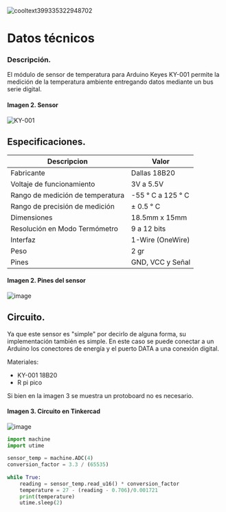 
![cooltext399335322948702](https://user-images.githubusercontent.com/84939760/144688840-36fd0fd0-7520-4ec9-832f-42d9a91aba05.png)

# Datos técnicos 
### Descripción.

El módulo de sensor de temperatura para Arduino Keyes KY-001 permite la medición de la temperatura ambiente entregando datos mediante un bus serie digital.

#### Imagen 2. Sensor
![KY-001](https://user-images.githubusercontent.com/84939760/144689319-44c2afce-084f-49cd-ad2e-e952edb6968b.png)

## Especificaciones.

| Descripcion | Valor |
| --- | --- |
| Fabricante| Dallas 18B20 |
| Voltaje de funcionamiento | 3V a 5.5V |
| Rango de medición de temperatura | -55 ° C a 125 ° C |
| Rango de precisión de medición | ± 0.5 ° C |
| Dimensiones | 18.5mm x 15mm |
| Resolución en Modo Termómetro | 9 a 12 bits |
| Interfaz | 1-Wire (OneWire) |
| Peso | 2 gr |
| Pines | GND, VCC y Señal |

#### Imagen 2. Pines del sensor
![image](https://user-images.githubusercontent.com/84939760/144693689-b554dc31-3c78-4b22-bbac-46e9f54e507b.png)

## Circuito.
Ya que este sensor es "simple" por decirlo de alguna forma, su implementación también es simple.
En este caso se puede conectar a un Arduino los conectores de energía y el puerto DATA a una conexión digital.

Materiales:
- KY-001 18B20
- R pi pico

Si bien en la imagen 3 se muestra un protoboard no es necesario.

#### Imagen 3. Circuito en Tinkercad
![image](https://user-images.githubusercontent.com/84939760/144695219-109fa0bd-8e0f-42b6-8593-4372684578ee.png)

```python
import machine
import utime
 
sensor_temp = machine.ADC(4)
conversion_factor = 3.3 / (65535)
 
while True:
    reading = sensor_temp.read_u16() * conversion_factor 
    temperature = 27 - (reading - 0.706)/0.001721
    print(temperature)
    utime.sleep(2)                          
```
